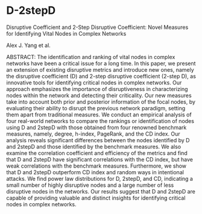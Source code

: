 # D-2stepD
Disruptive Coefficient and 2-Step Disruptive Coefficient: Novel Measures for Identifying Vital Nodes in Complex Networks

Alex J. Yang et al.

ABSTRACT:
The identification and ranking of vital nodes in complex networks have been a critical issue for a long time. In this paper, we present an extension of existing disruptive metrics and introduce new ones, namely the disruptive coefficient (D) and 2-step disruptive coefficient (2-step D), as innovative tools for identifying critical nodes in complex networks. Our approach emphasizes the importance of disruptiveness in characterizing nodes within the network and detecting their criticality. Our new measures take into account both prior and posterior information of the focal nodes, by evaluating their ability to disrupt the previous network paradigm, setting them apart from traditional measures. We conduct an empirical analysis of four real-world networks to compare the rankings or identification of nodes using D and 2stepD with those obtained from four renowned benchmark measures, namely, degree, h-index, PageRank, and the CD index. Our analysis reveals significant differences between the nodes identified by D and 2stepD and those identified by the benchmark measures. We also examine the correlation coefficient and efficiency of the metrics and find that D and 2stepD have significant correlations with the CD index, but have weak correlations with the benchmark measures. Furthermore, we show that D and 2stepD outperform CD index and random ways in intentional attacks. We find power law distributions for D, 2stepD, and CD, indicating a small number of highly disruptive nodes and a large number of less disruptive nodes in the networks. Our results suggest that D and 2stepD are capable of providing valuable and distinct insights for identifying critical nodes in complex networks.
